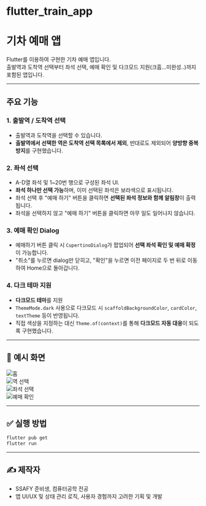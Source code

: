 # flutter_train_app

# 기차 예매 앱

Flutter를 이용하여 구현한 기차 예매 앱입니다.  
출발역과 도착역 선택부터 좌석 선택, 예매 확인 및 다크모드 지원(크흠...미완성..)까지 포함된 앱입니다.

---

## 주요 기능

### 1. 출발역 / 도착역 선택
- 출발역과 도착역을 선택할 수 있습니다.
- **출발역에서 선택한 역은 도착역 선택 목록에서 제외**, 반대로도 제외되어 **양방향 중복 방지**를 구현했습니다.

### 2. 좌석 선택
- A-D열 좌석 및 1~20번 행으로 구성된 좌석 UI.
- **좌석 하나만 선택 가능**하며, 이미 선택된 좌석은 보라색으로 표시됩니다.
- 좌석 선택 후 "예매 하기" 버튼을 클릭하면 **선택된 좌석 정보와 함께 알림창**이 출력됩니다.
- 좌석을 선택하지 않고 "예매 하기" 버튼을 클릭하면 아무 일도 일어나지 않습니다.

### 3. 예매 확인 Dialog
- 예매하기 버튼 클릭 시 `CupertinoDialog`가 팝업되어 **선택 좌석 확인 및 예매 확정**이 가능합니다.
- "취소"를 누르면 dialog만 닫히고, "확인"을 누르면 이전 페이지로 두 번 뒤로 이동하여 Home으로 돌아갑니다.

### 4. 다크 테마 지원
- **다크모드 테마**를 지원
- `ThemeMode.dark` 사용으로 다크모드 시 `scaffoldBackgroundColor`, `cardColor`, `textTheme` 등이 반영됩니다.
- 직접 색상을 지정하는 대신 `Theme.of(context)`를 통해 **다크모드 자동 대응**이 되도록 구현했습니다.

---


## 📸 예시 화면

![홈](./screenshots/home.png)  
![역 선택](./screenshots/station_select.png)  
![좌석 선택](./screenshots/seat_select.png)  
![예매 확인](./screenshots/booking_confirm.png)

---

## ✅ 실행 방법
```bash
flutter pub get
flutter run
```

---

## ✍️ 제작자
- SSAFY 준비생, 컴퓨터공학 전공
- 앱 UI/UX 및 상태 관리 로직, 사용자 경험까지 고려한 기획 및 개발
